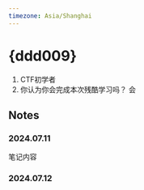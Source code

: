 ```yaml
---
timezone: Asia/Shanghai
---
```


# {ddd009}
1. CTF初学者
2. 你认为你会完成本次残酷学习吗？ 会

## Notes

<!-- Content_START -->

### 2024.07.11

笔记内容

### 2024.07.12

<!-- Content_END -->
